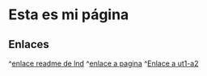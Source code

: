 # Esta es mi página

## Enlaces

^[enlace readme de lnd](lnd/README.md)
^[enlace a pagina](lnd/pagina.md)
^[Enlace a ut1-a2](/lnd/ut1-a2/README.md)